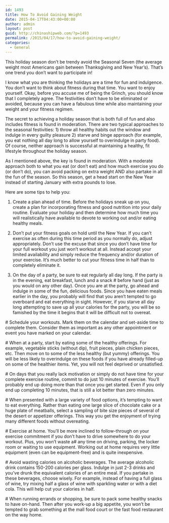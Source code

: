```yaml
---
id: 1493
title: How To Avoid Gaining Weight
date: 2015-04-17T04:43:00+00:00
author: admin
layout: post
guid: http://chinashipweb.com/?p=1493
permalink: /2015/04/17/how-to-avoid-gaining-weight/
categories:
  - General
---
```

This holiday season don&#8217;t be trendy avoid the Seasonal Seven (the average weight most Americans gain between Thanksgiving and New Year&#8217;s). That&#8217;s one trend you don&#8217;t want to participate in!

I know what you are thinking the holidays are a time for fun and indulgence. You don&#8217;t want to think about fitness during that time. You want to enjoy yourself. Okay, before you accuse me of being the Grinch, you should know that I completely agree. The festivities don&#8217;t have to be eliminated or avoided, because you can have a fabulous time while also maintaining your weight and your fitness regimen.

The secret to achieving a holiday season that is both full of fun and also includes fitness is found in moderation. There are two typical approaches to the seasonal festivities: 1) throw all healthy habits out the window and indulge in every guilty pleasure 2) starve and binge approach (for example, you eat nothing all day long to allow yourself to overindulge in party food). Of course, neither approach is successful at maintaining a healthy, fit lifestyle throughout the holiday season.

As I mentioned above, the key is found in moderation. With a moderate approach both to what you eat (or don&#8217;t eat) and how much exercise you do (or don&#8217;t do), you can avoid packing on extra weight AND also partake in all the fun of the season. So this season, get a head start on the New Year instead of starting January with extra pounds to lose.

Here are some tips to help you:

1. Create a plan ahead of time. Before the holidays sneak up on you, create a plan for incorporating fitness and good nutrition into your daily routine. Evaluate your holiday and then determine how much time you will realistically have available to devote to working out and/or eating healthy meals.
     
2. Don&#8217;t put your fitness goals on hold until the New Year. If you can&#8217;t exercise as often during this time period as you normally do, adjust appropriately. Don&#8217;t use the excuse that since you don&#8217;t have time for your full workout you just won&#8217;t workout at all. Instead accept your limited availability and simply reduce the frequency and/or duration of your exercise. It&#8217;s much better to cut your fitness time in half than to completely eliminate it.
     
3. On the day of a party, be sure to eat regularly all day long. If the party is in the evening, eat breakfast, lunch and a snack # before hand (just as you would on any other day). Once you are at the party, go ahead and indulge in some of the fun, delicious foods. Since you have eaten meals earlier in the day, you probably will find that you aren&#8217;t tempted to go overboard and eat everything in sight. However, if you starve all day long attempting to save up all your calories for the party, you will be so famished by the time it begins that it will be difficult not to overeat.
  
\# Schedule your workouts. Mark them on the calendar and set-aside time to complete them. Consider them as important as any other appointment or event you have marked on your calendar.
  
\# When at a party, start by eating some of the healthy offerings. For example, vegetable sticks (without dip), fruit pieces, plain chicken pieces, etc. Then move on to some of the less healthy (but yummy) offerings. You will be less likely to overindulge on these foods if you have already filled-up on some of the healthier items. Yet, you will not feel deprived or unsatisfied.
  
\# On days that you really lack motivation or simply do not have time for your complete exercise routine, commit to do just 10 minutes of exercise. You&#8217;ll probably end up doing more than that once you get started. Even if you only end up completing 10 minutes, that is still a lot better than zero minutes.
  
\# When presented with a large variety of food options, it&#8217;s tempting to want to eat everything. Rather than eating one large slice of chocolate cake or a huge plate of meatballs, select a sampling of bite size pieces of several of the desert or appetizer offerings. This way you get the enjoyment of trying many different foods without overeating.
  
\# Exercise at home. You&#8217;ll be more inclined to follow-through on your exercise commitment if you don&#8217;t have to drive somewhere to do your workout. Plus, you won&#8217;t waste a# any time on driving, parking, the locker room or waiting to use equipment. Working out at home requires very little equipment (even can be equipment-free) and is quite inexpensive.
  
\# Avoid wasting calories on alcoholic beverages. The average alcoholic drink contains 150-200 calories per glass. Indulge in just 2-3 drinks and you&#8217;ve drunk the equivalent calories of an entire meal. If you partake in these beverages, choose wisely. For example, instead of having a full glass of wine, try mixing half a glass of wine with sparkling water or with a diet cola. This will help cut your calories in half.
  
\# When running errands or shopping, be sure to pack some healthy snacks to have on-hand. Then after you work-up a big appetite, you won&#8217;t be tempted to grab something at the mall food court or the fast food restaurant on the way home.